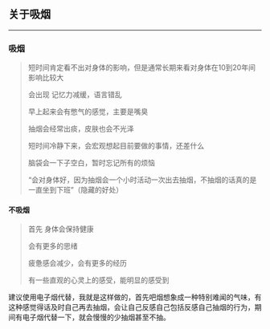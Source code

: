 ## 关于吸烟

------

### 吸烟

> 短时间肯定看不出对身体的影响，但是通常长期来看对身体在10到20年间影响比较大
>
> 会出现 记忆力减缓，语言错乱
>
> 早上起来会有憋气的感觉，主要是嘴臭
>
> 抽烟会经常出痰，皮肤也会不光泽
>
> 短时间冷静下来，会宏观想起目前要做的事情，还差什么
>
> 脑袋会一下子空白，暂时忘记所有的烦恼
>
> “会对身体好，因为抽烟会一个小时活动一次出去抽烟，不抽烟的话真的是一直坐到下班”（隐藏的好处）

#### 不吸烟

> 首先 身体会保持健康
>
> 会有更多的思绪
>
> 疲惫感会减少，会有更多的经历
>
> 有一些直观的心灵上的感受，能明显的感受到

建议使用电子烟代替，我就是这样做的，首先吧烟想象成一种特别难闻的气味，有这种感觉得话及时自己再去抽烟，会让自己反感自己包括反感自己抽烟的行为，期间有电子烟代替一下，就会慢慢的少抽烟甚至不抽。